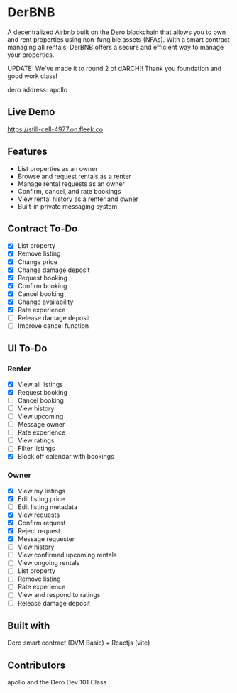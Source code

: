 # DerBNB

A decentralized Airbnb built on the Dero blockchain that allows you to own and rent properties using non-fungible assets (NFAs). With a smart contract managing all rentals, DerBNB offers a secure and efficient way to manage your properties.

UPDATE: We've made it to round 2 of dARCH!! Thank you foundation and good work class!

dero address: apollo

## Live Demo

https://still-cell-4977.on.fleek.co

## Features
- List properties as an owner
- Browse and request rentals as a renter
- Manage rental requests as an owner
- Confirm, cancel, and rate bookings
- View rental history as a renter and owner
- Built-in private messaging system

## Contract To-Do
- [x] List property
- [x] Remove listing
- [x] Change price
- [x] Change damage deposit
- [x] Request booking
- [x] Confirm booking
- [x] Cancel booking
- [x] Change availability
- [x] Rate experience
- [ ] Release damage deposit
- [ ] Improve cancel function

## UI To-Do
### Renter
- [x] View all listings
- [x] Request booking
- [ ] Cancel booking
- [ ] View history
- [ ] View upcoming
- [ ] Message owner
- [ ] Rate experience
- [ ] View ratings
- [ ] Filter listings
- [x] Block off calendar with bookings

### Owner
- [x] View my listings
- [x] Edit listing price
- [ ] Edit listing metadata
- [x] View requests
- [x] Confirm request
- [x] Reject request
- [x] Message requester
- [ ] View history
- [ ] View confirmed upcoming rentals
- [ ] View ongoing rentals
- [ ] List property
- [ ] Remove listing
- [ ] Rate experience
- [ ] View and respond to ratings
- [ ] Release damage deposit

## Built with
Dero smart contract (DVM Basic) + Reactjs (vite)

## Contributors
apollo and the Dero Dev 101 Class
